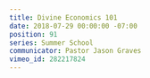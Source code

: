 ```yaml
---
title: Divine Economics 101
date: 2018-07-29 00:00:00 -07:00
position: 91
series: Summer School
communicator: Pastor Jason Graves
vimeo_id: 282217824
---
```


